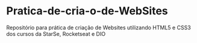 # Pratica-de-cria-o-de-WebSites
Repositório para prática de criação de Websites utilizando HTML5 e CSS3 dos cursos da StarSe, Rocketseat e DIO

